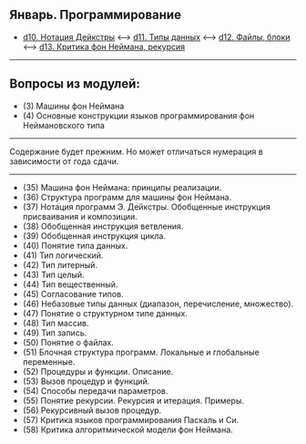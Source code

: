 ## Январь. Программирование

- [d10. Нотация Дейкстры](https://mai-806.github.io/fund-wiki/1sem/day10.html) <--> [d11. Типы данных](https://mai-806.github.io/fund-wiki/1sem/day11.html) <--> [d12. Файлы, блоки](https://mai-806.github.io/fund-wiki/1sem/day12.html) <--> [d13. Критика фон Неймана, рекурсия](https://mai-806.github.io/fund-wiki/1sem/day13.html)

***

## Вопросы из модулей:

* (3) Машины фон Неймана 
* (4) Основные конструкции языков программирования фон Неймановского типа

***

Содержание будет прежним.
Но может отличаться нумерация в зависимости от года сдачи.

***

* (35) Машина фон Неймана: принципы реализации.
* (36) Структура программ для машины фон Неймана.
* (37) Нотация программ Э. Дейкстры. Обобщенные инструкция присваивания и композиции.
* (38) Обобщенная инструкция ветвления.
* (39) Обобщенная инструкция цикла.
* (40) Понятие типа данных.
* (41) Тип логический.
* (42) Тип литерный.
* (43) Тип целый.
* (44) Тип вещественный.
* (45) Согласование типов.
* (46) Небазовые типы данных (диапазон, перечисление, множество).
* (47) Понятие о структурном типе данных.
* (48) Тип массив.
* (49) Тип запись.
* (50) Понятие о файлах.
* (51) Блочная структура программ. Локальные и глобальные переменные.
* (52) Процедуры и функции. Описание.
* (53) Вызов процедур и функций.
* (54) Способы передачи параметров.
* (55) Понятие рекурсии. Рекурсия и итерация. Примеры.
* (56) Рекурсивный вызов процедур.
* (57) Критика языков программирования Паскаль и Си.
* (58) Критика алгоритмической модели фон Неймана.
